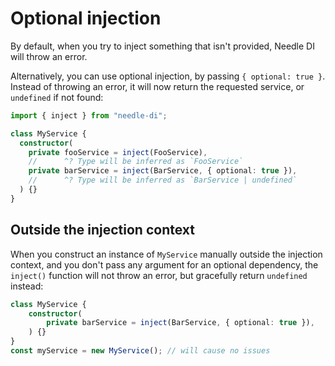 
# Optional injection

By default, when you try to inject something that isn't provided, Needle DI will throw an error.

Alternatively, you can use optional injection, by passing `{ optional: true }`. Instead of throwing an error, it will
now return the requested service, or `undefined` if not found:

```typescript
import { inject } from "needle-di";

class MyService {
  constructor(
    private fooService = inject(FooService),
    //      ^? Type will be inferred as `FooService`
    private barService = inject(BarService, { optional: true }),
    //      ^? Type will be inferred as `BarService | undefined`
  ) {}
}
```

## Outside the injection context

When you construct an instance of `MyService` manually outside the injection context, and you don't pass any argument
for an optional dependency, the `inject()` function will not throw an error, but gracefully return `undefined` instead:

```typescript
class MyService {
    constructor(
        private barService = inject(BarService, { optional: true }),
    ) {}
}
const myService = new MyService(); // will cause no issues
```
